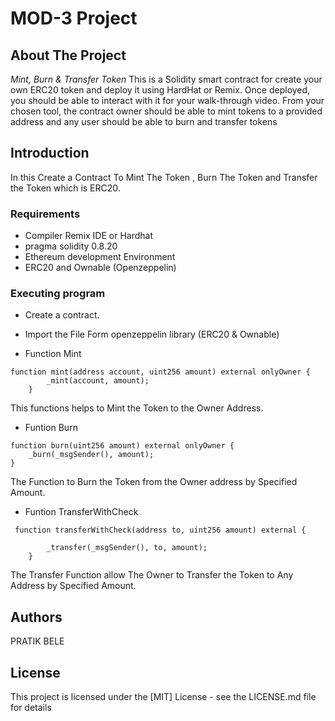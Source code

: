 # MOD-3 Project
## About The Project 

*Mint, Burn & Transfer Token*
This is a Solidity smart contract for create your own ERC20 token and deploy it using HardHat or Remix. Once deployed, you should be able to interact with it for your walk-through video. From your chosen tool, the contract owner should be able to mint tokens to a provided address and any user should be able to burn and transfer tokens

## Introduction
In this Create a Contract To Mint The Token , Burn The Token and Transfer the Token which is ERC20.

### Requirements
- Compiler Remix IDE or Hardhat
- pragma solidity 0.8.20
- Ethereum development Environment
- ERC20 and Ownable (Openzeppelin)


### Executing program
* Create a contract.
* Import the File Form openzeppelin library (ERC20 & Ownable)
  
* Function Mint
```
function mint(address account, uint256 amount) external onlyOwner {
        _mint(account, amount);
    }
```
This functions helps to Mint the Token to the Owner Address.

* Funtion Burn 

```
function burn(uint256 amount) external onlyOwner {
    _burn(_msgSender(), amount);
}
```
The Function to Burn the Token from the Owner address by Specified Amount. 

* Funtion TransferWithCheck 

```
 function transferWithCheck(address to, uint256 amount) external {

        _transfer(_msgSender(), to, amount);
    }
```
 The Transfer Function allow The Owner to Transfer the Token to Any Address by Specified Amount.

## Authors
PRATIK BELE

## License
This project is licensed under the [MIT] License - see the LICENSE.md file for details
